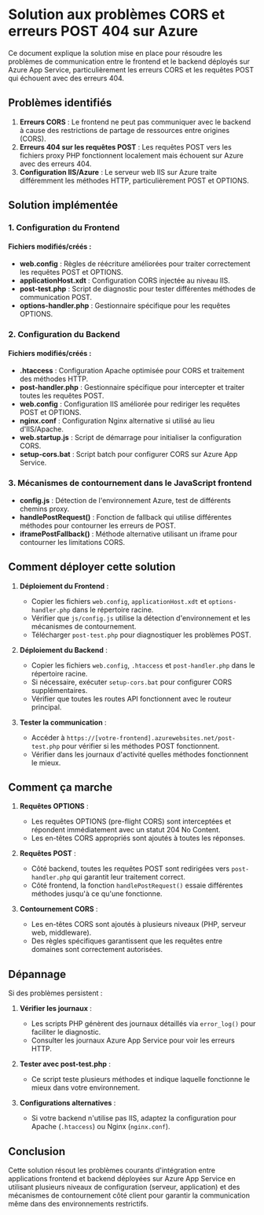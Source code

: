 # Solution aux problèmes CORS et erreurs POST 404 sur Azure

Ce document explique la solution mise en place pour résoudre les problèmes de communication entre le frontend et le backend déployés sur Azure App Service, particulièrement les erreurs CORS et les requêtes POST qui échouent avec des erreurs 404.

## Problèmes identifiés

1. **Erreurs CORS** : Le frontend ne peut pas communiquer avec le backend à cause des restrictions de partage de ressources entre origines (CORS).
2. **Erreurs 404 sur les requêtes POST** : Les requêtes POST vers les fichiers proxy PHP fonctionnent localement mais échouent sur Azure avec des erreurs 404.
3. **Configuration IIS/Azure** : Le serveur web IIS sur Azure traite différemment les méthodes HTTP, particulièrement POST et OPTIONS.

## Solution implémentée

### 1. Configuration du Frontend

#### Fichiers modifiés/créés :

- **web.config** : Règles de réécriture améliorées pour traiter correctement les requêtes POST et OPTIONS.
- **applicationHost.xdt** : Configuration CORS injectée au niveau IIS.
- **post-test.php** : Script de diagnostic pour tester différentes méthodes de communication POST.
- **options-handler.php** : Gestionnaire spécifique pour les requêtes OPTIONS.

### 2. Configuration du Backend

#### Fichiers modifiés/créés :

- **.htaccess** : Configuration Apache optimisée pour CORS et traitement des méthodes HTTP.
- **post-handler.php** : Gestionnaire spécifique pour intercepter et traiter toutes les requêtes POST.
- **web.config** : Configuration IIS améliorée pour rediriger les requêtes POST et OPTIONS.
- **nginx.conf** : Configuration Nginx alternative si utilisé au lieu d'IIS/Apache.
- **web.startup.js** : Script de démarrage pour initialiser la configuration CORS.
- **setup-cors.bat** : Script batch pour configurer CORS sur Azure App Service.

### 3. Mécanismes de contournement dans le JavaScript frontend

- **config.js** : Détection de l'environnement Azure, test de différents chemins proxy.
- **handlePostRequest()** : Fonction de fallback qui utilise différentes méthodes pour contourner les erreurs de POST.
- **iframePostFallback()** : Méthode alternative utilisant un iframe pour contourner les limitations CORS.

## Comment déployer cette solution

1. **Déploiement du Frontend** :

      - Copier les fichiers `web.config`, `applicationHost.xdt` et `options-handler.php` dans le répertoire racine.
      - Vérifier que `js/config.js` utilise la détection d'environnement et les mécanismes de contournement.
      - Télécharger `post-test.php` pour diagnostiquer les problèmes POST.

2. **Déploiement du Backend** :

      - Copier les fichiers `web.config`, `.htaccess` et `post-handler.php` dans le répertoire racine.
      - Si nécessaire, exécuter `setup-cors.bat` pour configurer CORS supplémentaires.
      - Vérifier que toutes les routes API fonctionnent avec le routeur principal.

3. **Tester la communication** :
      - Accéder à `https://[votre-frontend].azurewebsites.net/post-test.php` pour vérifier si les méthodes POST fonctionnent.
      - Vérifier dans les journaux d'activité quelles méthodes fonctionnent le mieux.

## Comment ça marche

1. **Requêtes OPTIONS** :

      - Les requêtes OPTIONS (pre-flight CORS) sont interceptées et répondent immédiatement avec un statut 204 No Content.
      - Les en-têtes CORS appropriés sont ajoutés à toutes les réponses.

2. **Requêtes POST** :

      - Côté backend, toutes les requêtes POST sont redirigées vers `post-handler.php` qui garantit leur traitement correct.
      - Côté frontend, la fonction `handlePostRequest()` essaie différentes méthodes jusqu'à ce qu'une fonctionne.

3. **Contournement CORS** :
      - Les en-têtes CORS sont ajoutés à plusieurs niveaux (PHP, serveur web, middleware).
      - Des règles spécifiques garantissent que les requêtes entre domaines sont correctement autorisées.

## Dépannage

Si des problèmes persistent :

1. **Vérifier les journaux** :

      - Les scripts PHP génèrent des journaux détaillés via `error_log()` pour faciliter le diagnostic.
      - Consulter les journaux Azure App Service pour voir les erreurs HTTP.

2. **Tester avec post-test.php** :

      - Ce script teste plusieurs méthodes et indique laquelle fonctionne le mieux dans votre environnement.

3. **Configurations alternatives** :
      - Si votre backend n'utilise pas IIS, adaptez la configuration pour Apache (`.htaccess`) ou Nginx (`nginx.conf`).

## Conclusion

Cette solution résout les problèmes courants d'intégration entre applications frontend et backend déployées sur Azure App Service en utilisant plusieurs niveaux de configuration (serveur, application) et des mécanismes de contournement côté client pour garantir la communication même dans des environnements restrictifs.
